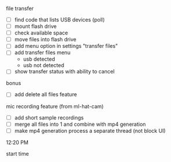 file transfer
- [ ] find code that lists USB devices (poll)
- [ ] mount flash drive
- [ ] check available space
- [ ] move files into flash drive
- [ ] add menu option in settings "transfer files"
- [ ] add transfer files menu
  - usb detected
  - usb not detected
- [ ] show transfer status with ability to cancel

bonus
- [ ] add delete all files feature

mic recording feature (from ml-hat-cam)
- [ ] add short sample recordings
- [ ] merge all files into 1 and combine with mp4 generation
- [ ] make mp4 generation process a separate thread (not block UI)

12:20 PM

start time

